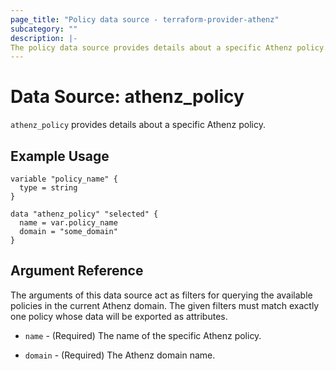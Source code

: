 ```yaml
---
page_title: "Policy data source - terraform-provider-athenz"
subcategory: ""
description: |-
The policy data source provides details about a specific Athenz policy.
---
```


# Data Source: athenz_policy

`athenz_policy` provides details about a specific Athenz policy.

## Example Usage


```hcl
variable "policy_name" {
  type = string
}

data "athenz_policy" "selected" {
  name = var.policy_name
  domain = "some_domain"
}
```

## Argument Reference

The arguments of this data source act as filters for querying the available policies in the current Athenz domain.
The given filters must match exactly one policy whose data will be exported as attributes.

- `name` - (Required) The name of the specific Athenz policy.

- `domain` - (Required) The Athenz domain name.

